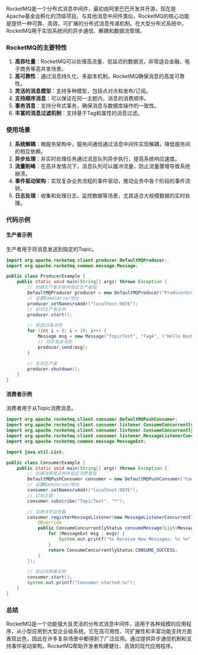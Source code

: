 RocketMQ是一个分布式消息中间件，最初由阿里巴巴开发并开源，现在是Apache基金会孵化的顶级项目。与其他消息中间件类似，RocketMQ的核心功能是提供一种可靠、高效、可扩展的分布式消息传递机制。在大型分布式系统中，RocketMQ用于实现系统间的异步通信、解耦和数据流管理。

### RocketMQ的主要特性
1. **高吞吐量**：RocketMQ可以处理高流量、低延迟的数据流，非常适合金融、电子商务等高并发场景。
2. **高可靠性**：通过消息持久化、多副本机制，RocketMQ确保消息的高度可靠性。
3. **灵活的消息模型**：支持多种模型，包括点对点和发布/订阅。
4. **支持顺序消息**：可以保证在同一主题内，消息的消费顺序。
5. **事务消息**：支持分布式事务，确保消息与数据库操作的一致性。
6. **丰富的消息过滤机制**：支持基于Tag和属性的消息过滤。

### 使用场景
1. **系统解耦**：微服务架构中，服务间通信通过消息中间件实现解耦，降低服务间的相互依赖。
2. **异步处理**：非实时处理任务通过消息队列异步执行，提高系统响应速度。
3. **流量削峰**：在高并发情况下，消息队列可以缓冲流量，防止流量骤增导致系统崩溃。
4. **事件驱动架构**：实现复杂业务流程的事件驱动，推动业务中各个阶段的事件流转。
5. **日志处理**：收集和处理日志、监控数据等场景，尤其适合大规模数据的实时处理。

### 代码示例
#### 生产者示例
生产者用于将消息发送到指定的Topic。

```java
import org.apache.rocketmq.client.producer.DefaultMQProducer;  
import org.apache.rocketmq.common.message.Message;  

public class ProducerExample {  
    public static void main(String[] args) throws Exception {  
        // 创建生产者实例并指定生产者组  
        DefaultMQProducer producer = new DefaultMQProducer("ProducerGroupName");  
        // 设置NameServer地址  
        producer.setNamesrvAddr("localhost:9876");  
        // 启动生产者实例  
        producer.start();  

        // 发送10条消息  
        for (int i = 0; i < 10; i++) {  
            Message msg = new Message("TopicTest", "TagA", ("Hello RocketMQ " + i).getBytes());  
            // 同步发送消息  
            producer.send(msg);  
        }  

        // 关闭生产者  
        producer.shutdown();  
    }  
}
```

#### 消费者示例
消费者用于从Topic消费消息。

```java
import org.apache.rocketmq.client.consumer.DefaultMQPushConsumer;  
import org.apache.rocketmq.client.consumer.listener.ConsumeConcurrentlyContext;  
import org.apache.rocketmq.client.consumer.listener.ConsumeConcurrentlyStatus;  
import org.apache.rocketmq.client.consumer.listener.MessageListenerConcurrently;  
import org.apache.rocketmq.common.message.MessageExt;  

import java.util.List;  

public class ConsumerExample {  
    public static void main(String[] args) throws Exception {  
        // 创建消费者实例并指定消费者组  
        DefaultMQPushConsumer consumer = new DefaultMQPushConsumer("ConsumerGroupName");  
        // 设置NameServer地址  
        consumer.setNamesrvAddr("localhost:9876");  
        // 订阅主题  
        consumer.subscribe("TopicTest", "*");  

        // 注册消息监听器  
        consumer.registerMessageListener(new MessageListenerConcurrently() {  
            @Override  
            public ConsumeConcurrentlyStatus consumeMessage(List<MessageExt> msgs, ConsumeConcurrentlyContext context) {  
                for (MessageExt msg : msgs) {  
                    System.out.printf("%s Receive New Messages: %s %n", Thread.currentThread().getName(), new String(msg.getBody()));  
                }  
                return ConsumeConcurrentlyStatus.CONSUME_SUCCESS;  
            }  
        });  

        // 启动消费者实例  
        consumer.start();  
        System.out.printf("Consumer started.%n");  
    }  
}
```

### 总结
RocketMQ是一个功能强大且灵活的分布式消息中间件，适用于各种规模的应用程序，从小型应用到大型企业级系统。它在高可用性、可扩展性和丰富功能支持方面表现出色，因此在许多复杂场景中都得到了广泛应用。通过提供异步通信机制和支持事件驱动架构，RocketMQ帮助开发者构建健壮、高效的现代应用程序。

